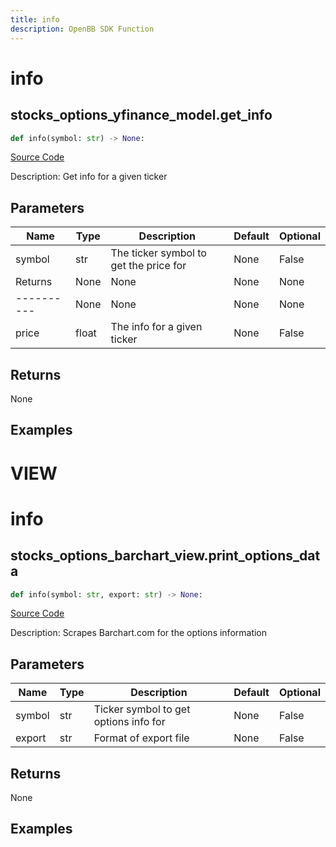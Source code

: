 ```yaml
---
title: info
description: OpenBB SDK Function
---
```

# info

## stocks_options_yfinance_model.get_info

```python
def info(symbol: str) -> None:
```
[Source Code](https://github.com/OpenBB-finance/OpenBBTerminal/tree/main/openbb_terminal/stocks/options/yfinance_model.py#L278)

Description: Get info for a given ticker

## Parameters

| Name | Type | Description | Default | Optional |
| ---- | ---- | ----------- | ------- | -------- |
| symbol | str | The ticker symbol to get the price for | None | False |
| Returns | None | None | None | None |
| ---------- | None | None | None | None |
| price | float | The info for a given ticker | None | False |

## Returns

None

## Examples




# VIEW

# info

## stocks_options_barchart_view.print_options_data

```python
def info(symbol: str, export: str) -> None:
```
[Source Code](https://github.com/OpenBB-finance/OpenBBTerminal/tree/main/openbb_terminal/stocks/options/barchart_view.py#L14)

Description: Scrapes Barchart.com for the options information

## Parameters

| Name | Type | Description | Default | Optional |
| ---- | ---- | ----------- | ------- | -------- |
| symbol | str | Ticker symbol to get options info for | None | False |
| export | str | Format of export file | None | False |

## Returns

None

## Examples

